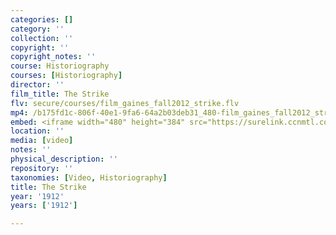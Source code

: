 ```yaml
---
categories: []
category: ''
collection: ''
copyright: ''
copyright_notes: ''
course: Historiography
courses: [Historiography]
director: ''
film_title: The Strike
flv: secure/courses/film_gaines_fall2012_strike.flv
mp4: /b175fd1c-806f-40e1-9fa6-64a2b03deb31_480-film_gaines_fall2012_strike.mp4
embed: <iframe width="480" height="384" src="https://surelink.ccnmtl.columbia.edu/video/?player=mp4_secure_stream&file=/b175fd1c-806f-40e1-9fa6-64a2b03deb31_480-film_gaines_fall2012_strike.mp4&width=480&height=360&poster=https://d369ay3g98xik5.cloudfront.net/thumbs/2016/11/17/b175fd1c-806f-40e1-9fa6-64a2b03deb31-00001.jpg&authtype=wind"></iframe>
location: ''
media: [video]
notes: ''
physical_description: ''
repository: ''
taxonomies: [Video, Historiography]
title: The Strike
year: '1912'
years: ['1912']

---
```

